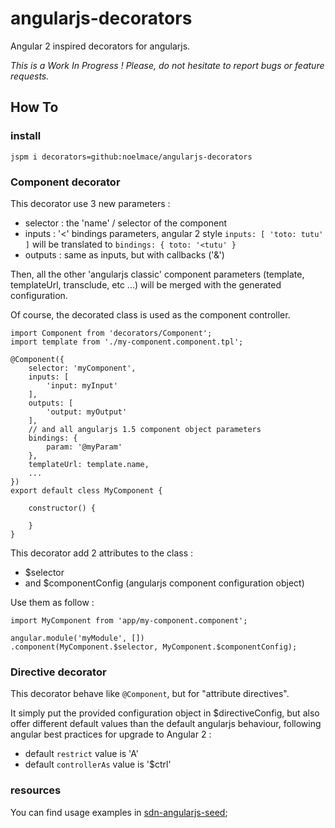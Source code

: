 # angularjs-decorators

Angular 2 inspired decorators for angularjs.

*This is a Work In Progress ! Please, do not hesitate to report bugs or feature requests.*

## How To

### install

``jspm i decorators=github:noelmace/angularjs-decorators``

### Component decorator

This decorator use 3 new parameters :
- selector : the 'name' / selector of the component
- inputs : '<' bindings parameters, angular 2 style
    ``inputs: [ 'toto: tutu' ]`` will be translated to ``bindings: { toto: '<tutu' }``
- outputs : same as inputs, but with callbacks ('&')

Then, all the other 'angularjs classic' component parameters (template, templateUrl, transclude, etc ...) will be merged with the generated configuration.

Of course, the decorated class is used as the component controller.

```
import Component from 'decorators/Component';
import template from './my-component.component.tpl';

@Component({
    selector: 'myComponent',
    inputs: [
        'input: myInput'
    ],
    outputs: [
        'output: myOutput'
    ],
    // and all angularjs 1.5 component object parameters
    bindings: {
        param: '@myParam'
    },
    templateUrl: template.name,
    ...
})
export default cless MyComponent {

    constructor() {

    }
}
```

This decorator add 2 attributes to the class :
- $selector
- and $componentConfig (angularjs component configuration object)

Use them as follow :

```
import MyComponent from 'app/my-component.component';

angular.module('myModule', [])
.component(MyComponent.$selector, MyComponent.$componentConfig);
```

### Directive decorator

This decorator behave like ``@Component``, but for "attribute directives".

It simply put the provided configuration object in $directiveConfig, but also offer different default values than the default angularjs behaviour, following angular best practices for upgrade to Angular 2 :
- default ``restrict`` value is 'A'
- default ``controllerAs`` value is '$ctrl'

### resources

You can find usage examples in [sdn-angularjs-seed](https://github.com/Sedona-Solutions/sdn-angularjs-seed);
